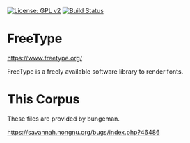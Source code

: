 [![License: GPL v2](https://img.shields.io/badge/License-GPL%20v2-blue.svg)](https://www.gnu.org/licenses/old-licenses/gpl-2.0.en.html)
[![Build Status](https://travis-ci.com/freetype/freetype2-testing.svg?branch=master)](https://travis-ci.com/freetype/freetype2-testing)

# FreeType

https://www.freetype.org/

FreeType is a freely available software library to render fonts.

# This Corpus

These files are provided by bungeman.

https://savannah.nongnu.org/bugs/index.php?46486
